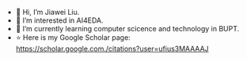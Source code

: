 - 👋 Hi, I’m Jiawei Liu.
- 👀 I’m interested in AI4EDA.
- 🌱 I’m currently learning computer scicence and technology in BUPT.
- ⭐️ Here is my Google Scholar page: https://scholar.google.com./citations?user=ufius3MAAAAJ

<!---
J-cabin/J-cabin is a ✨ special ✨ repository because its `README.md` (this file) appears on your GitHub profile.
You can click the Preview link to take a look at your changes.
--->
